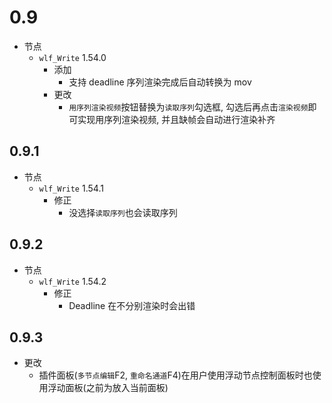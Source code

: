 # 0.9

- 节点
  - `wlf_Write` 1.54.0
    - 添加
      - 支持 deadline 序列渲染完成后自动转换为 mov
    - 更改
      - `用序列渲染视频`按钮替换为`读取序列`勾选框, 勾选后再点击`渲染视频`即可实现用序列渲染视频, 并且缺帧会自动进行渲染补齐

## 0.9.1

- 节点
  - `wlf_Write` 1.54.1
    - 修正
      - 没选择`读取序列`也会读取序列

## 0.9.2

- 节点
  - `wlf_Write` 1.54.2
    - 修正
      - Deadline 在不分别渲染时会出错

## 0.9.3

- 更改
  - 插件面板(`多节点编辑`F2, `重命名通道`F4)在用户使用浮动节点控制面板时也使用浮动面板(之前为放入当前面板)
